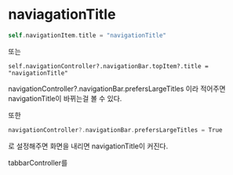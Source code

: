 # naviagationTitle

```swift
self.navigationItem.title = "navigationTitle" 
```

또는

```
self.navigationController?.navigationBar.topItem?.title = "navigationTitle"
```

navigationController?.navigationBar.prefersLargeTitles
이라 적어주면 navigationTitle이 바뀌는걸 볼 수 있다.

또한  
```swift
navigationController?.navigationBar.prefersLargeTitles = True
```
로 설정해주면 화면을 내리면 navigationTitle이 커진다.


tabbarController를 
